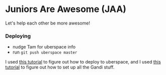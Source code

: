# Juniors Are Awesome (JAA)

Let's help each other be more awesome!

### Deploying

* nudge Tam for uberspace info
* run `git push uberspace master`

I used [this tutorial](http://metalmatze.de/blog/deploying-a-website-with-git-on-uberspace) to figure out how to deploy to uberspace, and I used [this tutorial](https://stefanzweifel.io/posts/gandi-and-uberspace/) to figure out how to set up all the Gandi stuff.
